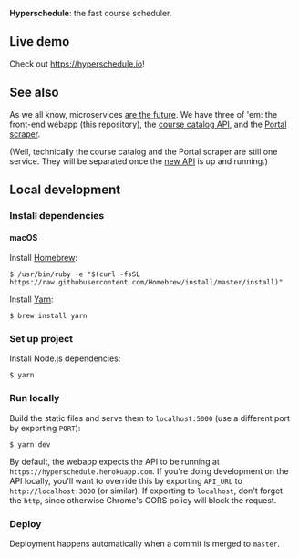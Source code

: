 **Hyperschedule**: the fast course scheduler.

## Live demo

Check out https://hyperschedule.io!

## See also

As we all know, microservices [are the future][its-the-future]. We
have three of 'em: the front-end webapp (this repository),
the [course catalog API][api], and the [Portal scraper][scraper].

(Well, technically the course catalog and the Portal scraper are still
one service. They will be separated once the [new API][new-api] is up
and running.)

## Local development
### Install dependencies
#### macOS

Install [Homebrew]:

    $ /usr/bin/ruby -e "$(curl -fsSL https://raw.githubusercontent.com/Homebrew/install/master/install)"

Install [Yarn]:

    $ brew install yarn

### Set up project

Install Node.js dependencies:

    $ yarn

### Run locally

Build the static files and serve them to `localhost:5000` (use a
different port by exporting `PORT`):

    $ yarn dev

By default, the webapp expects the API to be running at
`https://hyperschedule.herokuapp.com`. If you're doing development on
the API locally, you'll want to override this by exporting `API_URL`
to `http://localhost:3000` (or similar). If exporting to `localhost`,
don't forget the `http`, since otherwise Chrome's CORS policy will
block the request.

### Deploy

Deployment happens automatically when a commit is merged to `master`.

[api]: https://github.com/MuddCreates/hyperschedule-scraper
[homebrew]: https://brew.sh/
[its-the-future]: https://circleci.com/blog/its-the-future/
[new-api]: https://github.com/MuddCreates/hyperschedule-api
[scraper]: https://github.com/MuddCreates/hyperschedule-scraper
[yarn]: https://yarnpkg.com/en/
